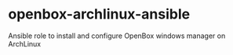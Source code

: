 # openbox-archlinux-ansible
Ansible role to install and configure OpenBox windows manager on ArchLinux
